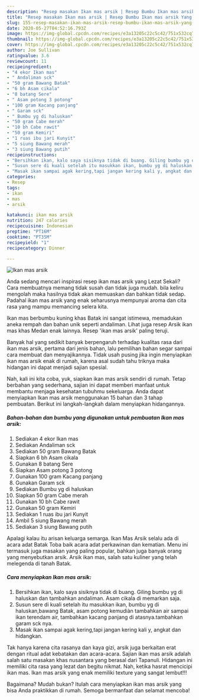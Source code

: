 ```yaml
---
description: "Resep masakan Ikan mas arsik | Resep Bumbu Ikan mas arsik Yang Bikin Ngiler"
title: "Resep masakan Ikan mas arsik | Resep Bumbu Ikan mas arsik Yang Bikin Ngiler"
slug: 155-resep-masakan-ikan-mas-arsik-resep-bumbu-ikan-mas-arsik-yang-bikin-ngiler
date: 2020-05-27T04:52:16.793Z
image: https://img-global.cpcdn.com/recipes/e3a13205c22c5c42/751x532cq70/ikan-mas-arsik-foto-resep-utama.jpg
thumbnail: https://img-global.cpcdn.com/recipes/e3a13205c22c5c42/751x532cq70/ikan-mas-arsik-foto-resep-utama.jpg
cover: https://img-global.cpcdn.com/recipes/e3a13205c22c5c42/751x532cq70/ikan-mas-arsik-foto-resep-utama.jpg
author: Joe Sullivan
ratingvalue: 3.6
reviewcount: 11
recipeingredient:
- "4 ekor Ikan mas"
- " Andaliman sck"
- "50 gram Bawang Batak"
- "6 bh Asam cikala"
- "8 batang Sere"
- " Asam potong 3 potong"
- "100 gram Kacang panjang"
- " Garam sck"
- " Bumbu yg di haluskan"
- "50 gram Cabe merah"
- "10 bh Cabe rawit"
- "50 gram Kemiri"
- "1 ruas ibu jari Kunyit"
- "5 siung Bawang merah"
- "3 siung Bawang putih"
recipeinstructions:
- "Bersihkan ikan, kalo saya sisiknya tidak di buang. Giling bumbu yg di haluskan dan tambahkan andaliman. Asam cikala di memarkan saja."
- "Susun sere di kuali setelah itu masukkan ikan, bumbu yg di haluskan,bawang Batak, asam potong kemudiàn tambahkan air sampai ikan terendam air, tambahkan kacang panjang di atasnya.tambahkan garam sck nya."
- "Masak ikan sampai agak kering,tapi jangan kering kali y, angkat dan hidangkan."
categories:
- Resep
tags:
- ikan
- mas
- arsik

katakunci: ikan mas arsik 
nutrition: 247 calories
recipecuisine: Indonesian
preptime: "PT16M"
cooktime: "PT35M"
recipeyield: "1"
recipecategory: Dinner

---
```



![Ikan mas arsik](https://img-global.cpcdn.com/recipes/e3a13205c22c5c42/751x532cq70/ikan-mas-arsik-foto-resep-utama.jpg)

Anda sedang mencari inspirasi resep ikan mas arsik yang Lezat Sekali? Cara membuatnya memang tidak susah dan tidak juga mudah. bila keliru mengolah maka hasilnya tidak akan memuaskan dan bahkan tidak sedap. Padahal ikan mas arsik yang enak seharusnya mempunyai aroma dan cita rasa yang mampu memancing selera kita.

Ikan mas berbumbu kuning khas Batak ini sangat istimewa, memadukan aneka rempah dan bahan unik seperti andaliman. Lihat juga resep Arsik ikan mas khas Medan enak lainnya. Resep &#39;ikan mas arsik&#39; paling teruji.

Banyak hal yang sedikit banyak berpengaruh terhadap kualitas rasa dari ikan mas arsik, pertama dari jenis bahan, lalu pemilihan bahan segar sampai cara membuat dan menyajikannya. Tidak usah pusing jika ingin menyiapkan ikan mas arsik enak di rumah, karena asal sudah tahu triknya maka hidangan ini dapat menjadi sajian spesial.


Nah, kali ini kita coba, yuk, siapkan ikan mas arsik sendiri di rumah. Tetap berbahan yang sederhana, sajian ini dapat memberi manfaat untuk membantu menjaga kesehatan tubuhmu sekeluarga. Anda dapat menyiapkan Ikan mas arsik menggunakan 15 bahan dan 3 tahap pembuatan. Berikut ini langkah-langkah dalam menyiapkan hidangannya.

<!--inarticleads1-->

##### Bahan-bahan dan bumbu yang digunakan untuk pembuatan Ikan mas arsik:

1. Sediakan 4 ekor Ikan mas
1. Sediakan  Andaliman sck
1. Sediakan 50 gram Bawang Batak
1. Siapkan 6 bh Asam cikala
1. Gunakan 8 batang Sere
1. Siapkan  Asam potong 3 potong
1. Gunakan 100 gram Kacang panjang
1. Gunakan  Garam sck
1. Sediakan  Bumbu yg di haluskan
1. Siapkan 50 gram Cabe merah
1. Gunakan 10 bh Cabe rawit
1. Gunakan 50 gram Kemiri
1. Sediakan 1 ruas ibu jari Kunyit
1. Ambil 5 siung Bawang merah
1. Sediakan 3 siung Bawang putih


Apalagi kalau itu arisan keluarga semarga. Ikan Mas Arsik selalu ada di acara adat Batak Toba baik acara adat perkawinan dan kematian. Menu ini termasuk juga masakan yang paling popular, bahkan juga banyak orang yang menyebutkan arsik. Arsik ikan mas, salah satu kuliner yang telah melegenda di tanah Batak. 

<!--inarticleads2-->

##### Cara menyiapkan Ikan mas arsik:

1. Bersihkan ikan, kalo saya sisiknya tidak di buang. Giling bumbu yg di haluskan dan tambahkan andaliman. Asam cikala di memarkan saja.
1. Susun sere di kuali setelah itu masukkan ikan, bumbu yg di haluskan,bawang Batak, asam potong kemudiàn tambahkan air sampai ikan terendam air, tambahkan kacang panjang di atasnya.tambahkan garam sck nya.
1. Masak ikan sampai agak kering,tapi jangan kering kali y, angkat dan hidangkan.


Tak hanya karena cita rasanya dan kaya gizi, arsik juga berkaitan erat dengan ritual adat kebatakan dan acara-acara. Sajian ikan mas arsik adalah salah satu masakan khas nusantara yang berasal dari Tapanuli. Hidangan ini memiliki cita rasa yang lezat dan begitu nikmat. Nah, ketika hasrat mencicipi ikan mas. Ikan mas arsik yang enak memiliki texture yang sangat lembut!!! 

Bagaimana? Mudah bukan? Itulah cara menyiapkan ikan mas arsik yang bisa Anda praktikkan di rumah. Semoga bermanfaat dan selamat mencoba!
